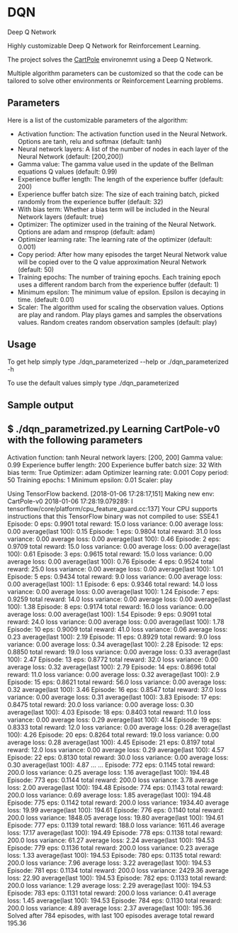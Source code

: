 # DQN
Deep Q Network

Highly customizable Deep Q Network for Reinforcement Learning.

The project solves the [CartPole](https://github.com/openai/gym/wiki/CartPole-v0) environemnt using a Deep Q Network. 

Multiple algorithm parameters can be customized so that the code can be tailored to solve other environments or Reinforcement Learning problems.

## Parameters
Here is a list of the customizable parameters of the algorithm:
* Activation function: The activation function used in the Neural Network. Options are tanh, relu and softmax (default: tanh)
* Neural network layers: A list of the number of nodes in each layer of the Neural Network (default: [200,200])
* Gamma value: The gamma value used in the update of the Bellman equations Q values (default: 0.99)
* Experience buffer length: The length of the experience buffer (default: 200)
* Experience buffer batch size: The size of each training batch, picked randomly from the experience buffer (default: 32)
* With bias term: Whether a bias term will be included in the Neural Network layers (default: true)
* Optimizer: The optimizer used in the training of the Neural Network. Options are adam and rmsprop (default: adam)
* Optimizer learning rate: The learning rate of the optimizer (default: 0.001)
* Copy period: After how many episodes the target Neural Network value will be copied over to the Q value approximation Neural Network (default: 50)
* Training epochs: The number of training epochs. Each training epoch uses a different random barch from the experience buffer (default: 1)
* Minimum epsilon: The minimum value of epsilon. Epsilon is decaying in time. (default: 0.01)
* Scaler: The algorithm used for scaling the observation values. Options are play and random. Play plays games and samples the observations values. Random creates random observation samples (default: play)

## Usage
To get help simply type
./dqn_parameterized --help or
./dqn_parameterized -h

To use the default values simply type
./dqn_parameterized

## Sample output
$ ./dqn_parametrized.py 
Learning CartPole-v0 with the following parameters
--------------------------------------------------
Activation function: tanh
Neural network layers: [200, 200]
Gamma value: 0.99
Experience buffer length: 200
Experience buffer batch size: 32
With bias term: True
Optimizer: adam
Optimizer learning rate: 0.001
Copy period: 50
Training epochs: 1
Minimum epsilon: 0.01
Scaler: play

Using TensorFlow backend.
[2018-01-06 17:28:17,151] Making new env: CartPole-v0
2018-01-06 17:28:19.079289: I tensorflow/core/platform/cpu_feature_guard.cc:137] Your CPU supports instructions that this TensorFlow binary was not compiled to use: SSE4.1
Episode: 0	eps: 0.9901	total reward: 15.0	loss variance: 0.00	average loss: 0.00	average(last 100): 0.15
Episode: 1	eps: 0.9804	total reward: 31.0	loss variance: 0.00	average loss: 0.00	average(last 100): 0.46
Episode: 2	eps: 0.9709	total reward: 15.0	loss variance: 0.00	average loss: 0.00	average(last 100): 0.61
Episode: 3	eps: 0.9615	total reward: 15.0	loss variance: 0.00	average loss: 0.00	average(last 100): 0.76
Episode: 4	eps: 0.9524	total reward: 25.0	loss variance: 0.00	average loss: 0.00	average(last 100): 1.01
Episode: 5	eps: 0.9434	total reward: 9.0	loss variance: 0.00	average loss: 0.00	average(last 100): 1.1
Episode: 6	eps: 0.9346	total reward: 14.0	loss variance: 0.00	average loss: 0.00	average(last 100): 1.24
Episode: 7	eps: 0.9259	total reward: 14.0	loss variance: 0.00	average loss: 0.00	average(last 100): 1.38
Episode: 8	eps: 0.9174	total reward: 16.0	loss variance: 0.00	average loss: 0.00	average(last 100): 1.54
Episode: 9	eps: 0.9091	total reward: 24.0	loss variance: 0.00	average loss: 0.00	average(last 100): 1.78
Episode: 10	eps: 0.9009	total reward: 41.0	loss variance: 0.06	average loss: 0.23	average(last 100): 2.19
Episode: 11	eps: 0.8929	total reward: 9.0	loss variance: 0.00	average loss: 0.34	average(last 100): 2.28
Episode: 12	eps: 0.8850	total reward: 19.0	loss variance: 0.00	average loss: 0.33	average(last 100): 2.47
Episode: 13	eps: 0.8772	total reward: 32.0	loss variance: 0.00	average loss: 0.32	average(last 100): 2.79
Episode: 14	eps: 0.8696	total reward: 11.0	loss variance: 0.00	average loss: 0.32	average(last 100): 2.9
Episode: 15	eps: 0.8621	total reward: 56.0	loss variance: 0.00	average loss: 0.32	average(last 100): 3.46
Episode: 16	eps: 0.8547	total reward: 37.0	loss variance: 0.00	average loss: 0.31	average(last 100): 3.83
Episode: 17	eps: 0.8475	total reward: 20.0	loss variance: 0.00	average loss: 0.30	average(last 100): 4.03
Episode: 18	eps: 0.8403	total reward: 11.0	loss variance: 0.00	average loss: 0.29	average(last 100): 4.14
Episode: 19	eps: 0.8333	total reward: 12.0	loss variance: 0.00	average loss: 0.28	average(last 100): 4.26
Episode: 20	eps: 0.8264	total reward: 19.0	loss variance: 0.00	average loss: 0.28	average(last 100): 4.45
Episode: 21	eps: 0.8197	total reward: 12.0	loss variance: 0.00	average loss: 0.29	average(last 100): 4.57
Episode: 22	eps: 0.8130	total reward: 30.0	loss variance: 0.00	average loss: 0.30	average(last 100): 4.87
...
...
Episode: 772	eps: 0.1145	total reward: 200.0	loss variance: 0.25	average loss: 1.16	average(last 100): 194.48
Episode: 773	eps: 0.1144	total reward: 200.0	loss variance: 3.78	average loss: 2.00	average(last 100): 194.48
Episode: 774	eps: 0.1143	total reward: 200.0	loss variance: 0.69	average loss: 1.85	average(last 100): 194.48
Episode: 775	eps: 0.1142	total reward: 200.0	loss variance: 1934.40	average loss: 19.99	average(last 100): 194.61
Episode: 776	eps: 0.1140	total reward: 200.0	loss variance: 1848.05	average loss: 19.80	average(last 100): 194.61
Episode: 777	eps: 0.1139	total reward: 188.0	loss variance: 1611.46	average loss: 17.17	average(last 100): 194.49
Episode: 778	eps: 0.1138	total reward: 200.0	loss variance: 61.27	average loss: 2.24	average(last 100): 194.53
Episode: 779	eps: 0.1136	total reward: 200.0	loss variance: 0.23	average loss: 1.33	average(last 100): 194.53
Episode: 780	eps: 0.1135	total reward: 200.0	loss variance: 7.96	average loss: 3.22	average(last 100): 194.53
Episode: 781	eps: 0.1134	total reward: 200.0	loss variance: 2429.36	average loss: 22.90	average(last 100): 194.53
Episode: 782	eps: 0.1133	total reward: 200.0	loss variance: 1.29	average loss: 2.29	average(last 100): 194.53
Episode: 783	eps: 0.1131	total reward: 200.0	loss variance: 0.41	average loss: 1.45	average(last 100): 194.53
Episode: 784	eps: 0.1130	total reward: 200.0	loss variance: 4.89	average loss: 2.37	average(last 100): 195.36
Solved after 784 episodes, with last 100 episodes average total reward 195.36
